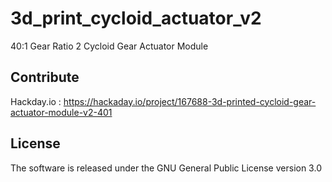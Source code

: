 # 3d_print_cycloid_actuator_v2
40:1 Gear Ratio 2 Cycloid Gear Actuator Module

## Contribute
Hackday.io : https://hackaday.io/project/167688-3d-printed-cycloid-gear-actuator-module-v2-401

## License
The software is released under the GNU General Public License version 3.0
